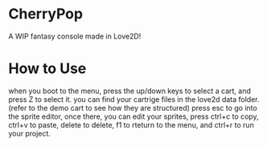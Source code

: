 # CherryPop
A WIP fantasy console made in Love2D!

# How to Use
when you boot to the menu, press the up/down keys to select a cart, and press Z to select it.
you can find your cartrige files in the love2d data folder. (refer to the demo cart to see how they are structured)
press esc to go into the sprite editor, once there, you can edit your sprites, press ctrl+c to copy, ctrl+v to paste, delete to delete, f1 to rteturn to the menu, and ctrl+r to run your project.

